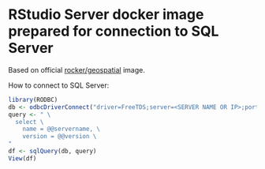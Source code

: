 # RStudio Server docker image prepared for connection to SQL Server
Based on official [rocker/geospatial](https://github.com/rocker-org/geospatial) image.

How to connect to SQL Server:

```r
library(RODBC)
db <- odbcDriverConnect("driver=FreeTDS;server=<SERVER NAME OR IP>;port=1433;uid=<USER ID>;pwd=<PASSWORD>;database=<DATABASE NAMWE>;")
query <- " \
  select \
	name = @@servername, \
	version = @@version \
"
df <- sqlQuery(db, query)
View(df)
```

